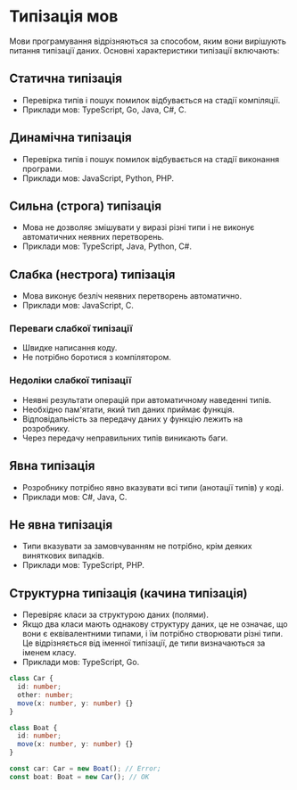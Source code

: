 # Типізація мов

Мови програмування відрізняються за способом, яким вони вирішують питання типізації даних. Основні характеристики типізації включають:

## Статична типізація

- Перевірка типів і пошук помилок відбувається на стадії компіляції.
- Приклади мов: TypeScript, Go, Java, C#, C.

## Динамічна типізація

- Перевірка типів і пошук помилок відбувається на стадії виконання програми.
- Приклади мов: JavaScript, Python, PHP.

## Сильна (строга) типізація

- Мова не дозволяє змішувати у виразі різні типи і не виконує автоматичних неявних перетворень.
- Приклади мов: TypeScript, Java, Python, C#.

## Слабка (нестрога) типізація

- Мова виконує безліч неявних перетворень автоматично.
- Приклади мов: JavaScript, C.

### Переваги слабкої типізації

- Швидке написання коду.
- Не потрібно боротися з компілятором.

### Недоліки слабкої типізації

- Неявні результати операцій при автоматичному наведенні типів.
- Необхідно пам'ятати, який тип даних приймає функція.
- Відповідальність за передачу даних у функцію лежить на розробнику.
- Через передачу неправильних типів виникають баги.

## Явна типізація

- Розробнику потрібно явно вказувати всі типи (анотації типів) у коді.
- Приклади мов: C#, Java, C.

## Не явна типізація

- Типи вказувати за замовчуванням не потрібно, крім деяких виняткових випадків.
- Приклади мов: TypeScript, PHP.

## Структурна типізація (качина типізація)

- Перевіряє класи за структурою даних (полями).
- Якщо два класи мають однакову структуру даних, це не означає, що вони є еквівалентними типами, і їм потрібно створювати різні типи. Це відрізняється від іменної типізації, де типи визначаються за іменем класу.
- Приклади мов: TypeScript, Go.

```ts
class Car {
  id: number;
  other: number;
  move(x: number, y: number) {}
}

class Boat {
  id: number;
  move(x: number, y: number) {}
}

const car: Car = new Boat(); // Error;
const boat: Boat = new Car(); // OK
```
